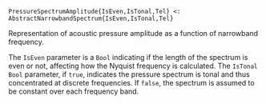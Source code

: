 ```
PressureSpectrumAmplitude{IsEven,IsTonal,Tel} <: AbstractNarrowbandSpectrum{IsEven,IsTonal,Tel}
```

Representation of acoustic pressure amplitude as a function of narrowband frequency.

The `IsEven` parameter is a `Bool` indicating if the length of the spectrum is even or not, affecting how the Nyquist frequency is calculated. The `IsTonal` `Bool` parameter, if `true`, indicates the pressure spectrum is tonal and thus concentrated at discrete frequencies. If `false`, the spectrum is assumed to be constant over each frequency band.
